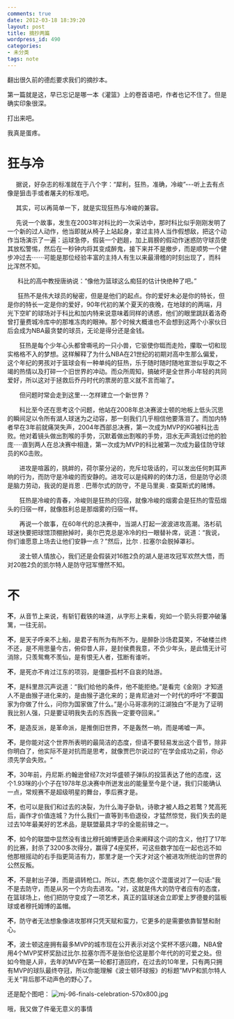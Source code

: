 ```yaml
---
comments: true
date: 2012-03-18 18:39:20
layout: post
title: 摘抄两篇
wordpress_id: 490
categories:
- 未分类
tags: note
---
```




翻出很久前的德彪要求我们的摘抄本。


第一篇就是这，早已忘记是哪一本《灌篮》上的卷首语吧，作者也记不住了。但是确实印象很深。




打出来吧。




我真是蛋疼。





# 狂与冷




     据说，好杂志的标准就在于八个字：“犀利，狂热，准确，冷峻”---听上去有点像是狙击手或者屠夫的标准吧。




     其实，可以再简单一下，就是实现狂热与冷峻的兼容。




     先说一个故事，发生在2003年对科比的一次采访中，那时科比似乎刚刚发明了一个新的过人动作，他当即就从椅子上站起身，拿过主持人当作假想敌，把这个动作当场演示了一遍：运球急停，假装一个趔趄，加上肩膀的假动作迷惑防守球员使其放松警惕，然后在一秒钟内将其变成醉鬼，接下来并不是撤步，而是顺势一个健步冲过去·······可能是那位经验丰富的主持人有生以来最滑稽的时刻出现了，而科比浑然不知。







      科比的高中教授唐纳说：“像他为篮球这么痴狂的估计快绝种了吧。”




      狂热不是伟大球员的秘密，但是是他们的起点。你的爱好未必是你的特长，但是你的特长一定是你的爱好，90年代初的某个夏天的夜晚，在地球的的两端，月光下空旷的球场对于科比和加内特来说意味着同样的诱惑，他们的眼里跳跃着洛奇曾打量费城冷库中的那堆冻肉的眼神。那个时候大概谁也不会想到这两个小家伙日后会成为NBA最贪婪的球员，无论是得分还是金钱。




       狂热是每个少年心头都曾嘶吼的一只小兽，它驱使你铤而走险，攥取一切和现实格格不入的梦想。这样解释了为什么NBA在21世纪的初期对高中生那么偏爱，这个年纪的男孩对于篮球会有一种单纯的狂热，乐于随时随时随地宣泄似乎取之不竭的热情以及打碎一个旧世界的冲动。而众所周知，搞破坏是全世界小年轻的共同爱好，所以这对于拯救后乔丹时代的票房的意义就不言而喻了。




       但问题时常会走到这里---怎样建立一个新世界？




       科比至今还在思考这个问题，他站在2008年总决赛波士顿的地板上低头沉思的瞬间足以令所有湖人球迷为之动容，那一刻我们几乎相信他要落泪了。而加内特者早在3年前就痛哭失声，2004年西部总决赛，第一次成为MVP的KG被科比击败。他对着镜头做出割喉的手势，沉默着做出割喉的手势，泪水无声滴划过他的脸庞·····直到两人在总决赛中相逢，第一次成为MVP的科比被第一次成为最佳防守球员的KG击败。




       进攻是喧嚣的，挑衅的，荷尔蒙分泌的，充斥垃圾话的，可以发出任何刺耳声响的行为，而防守是冷峻的而安静的。进攻可以是纯粹的的体力活，但是防守必须是脑力劳动，我说的是肖恩 . 巴蒂尔式的防守，不是马里奥 . 查莫斯式的赌博。




       狂热是冷峻的青春，冷峻则是狂热的归宿，就像冷峻的烟雾会是狂热的雪茄烟头的归宿一样，就像胜利总是那烟雾的归宿一样。




       再说一个故事，在60年代的总决赛中，当湖人打起一波波进攻高潮。洛杉矶球迷快要把球馆顶棚掀掉时，奥尔巴克总是冷冷的扫一眼替补席，说道：“我说，你们谁愿意上场去让他们安静一点？”然后，比尔 . 拉塞尔会脱掉罩衫。




       波士顿人情放心，我们还是会假装对16胜2负的湖人是进攻冠军欢然大悟，而对20胜2负的凯尔特人是防守冠军懵然不知。










# 不


**不**，从音节上来说，有斩钉截铁的味道，从字形上来看，宛如一个箭头将要冲破藩篱，一往无前。

**不**，是天子呼来不上船，是君子有所为有所不为，是醉卧沙场君莫笑，不破楼兰终不还，是不用思量今古，俯仰昔人非，是封侯费我意，不负少年头，是此情无计可消除，只羡鸳鸯不羡仙，是有恨无人者，弦断有谁听。

**不**，是死亦不肯过江东的项羽，是僵卧孤村不自哀的陆游。

**不**，是科里昂沉声说道：“我们给他的条件，他不能拒绝。”是看完《金刚》才知道人不是由猴子进化来的，是由猴子退化来的；是肯尼迪对一个时代的呼吁“不要国家为你做了什么，问你为国家做了什么。”是小马哥凛冽的江湖独白“不是为了证明我比别人强，只是要证明我失去的东西我一定要夺回来。”

**不**，是造反派，是革命派，是推倒旧世界，不是轰然一响，而是唏嘘一声。

**不**，是你能对这个世界所表明的最简洁的态度，但请不要轻易发出这个音节，除非你明白了，他实际不是对抗而是思考，就像贾巴尔说过的“在学会成功之前，你必须先学会失败。“

**不**，30年前，丹尼斯.约翰逊曾经7次对华盛顿子弹队的投篮表达了他的态度，这个1.93咪的小个子在1978年总决赛中所迸发出的能量至今是个谜，我们只能确认一点，常规赛不是超级明星的舞台，季后赛才是。

**不**，也可以是我们和过去的决裂，为什么海子卧轨，诗歌才被人趋之若鹜？梵高死后，画作才价值连城？为什么我们一直等到韦伯退役，才猛然惊觉，我们失去的是过去10年最美好的艺术品，是联盟最具才华的全能前锋之一。

**不**，如今的联盟中显然没有谁比穆托姆博更适合来阐释这个词的含义，他打了17年的比赛，封杀了3200多次得分，赢得了4座奖杯，可这些数字加在一起也远不如他那根摇动的右手指更简洁有力，那里才是一个天才对这个被进攻所统治的世界的公然反叛。

**不**，不是射出子弹，而是调转枪口。所以，杰克.鲍尔这个混蛋说对了一句话:"我不是去防守，而是从另一个方向去进攻。"对，这就是伟大的防守者应有的态度，在篮球场上，他们把防守变成了一项艺术，真正的篮球迷会立即爱上罗德曼的篮板球或者穆托姆博的盖帽。

**不**，防守者无法想象像进攻那样只凭天赋和蛮力，它更多的是需要依靠智慧和耐心。

**不**，波士顿这座拥有最多MVP的城市现在公开表示对这个奖杯不感兴趣，NBA曾用4个MVP奖杯奖励过比尔.拉塞尔而不是张伯伦这是那个年代的的可爱之处。但如今物是人非，去年的MVP在第一轮都打道回府，在过去的10年里，只有两只拥有MVP的球队最终夺冠，所以你能理解《波士顿环球报》的标题”MVP和凯尔特人无关“背后那不动声色的野心了。





还是配个图吧：
![mj-96-finals-celebration-570x800.jpg](https://f.xavierskip.com:42049/i/8c134fee5c58641202d4664b251a3e4f04793e3cce5ac0fc8c42ad32912235dc.jpg)





哦，我又做了件毫无意义的事情




